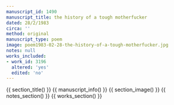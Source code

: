 ```yaml
---
manuscript_id: 1490
manuscript_title: the history of a tough motherfucker
dated: 28/2/1983
circa: ''
method: original
manuscript_type: poem
image: poem1983-02-28-the-history-of-a-tough-motherfucker.jpg
notes: null
works_included:
- work_id: 3196
  altered: 'yes'
  edited: 'no'
---
```


{{ section_title() }}
{{ manuscript_info() }}
{{ section_image() }}
{{ notes_section() }}
{{ works_section() }}
